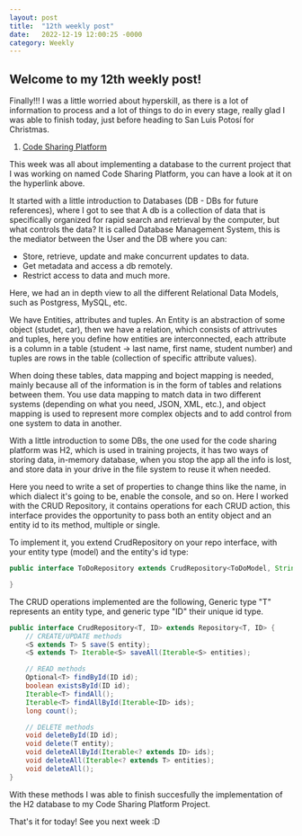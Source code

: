 ```yaml
---
layout: post
title:  "12th weekly post"
date:   2022-12-19 12:00:25 -0000
category: Weekly
---
```

## Welcome to my 12th weekly post!

Finally!!! I was a little worried about hyperskill, as there is a lot of information to process and a lot of things to do in every stage, really glad I was able to finish today, just before heading to San Luis Potosí for Christmas.

1. [Code Sharing Platform][code-plat]

This week was all about implementing a database to the current project that I was working on named Code Sharing Platform, you can have a look at it on the hyperlink above.

It started with a little introduction to Databases (DB - DBs for future references), where I got to see that A db is a collection of data that is specifically organized for rapid search and retrieval by the computer, but what controls the data? It is called Database Management System, this is the mediator between the User and the DB where you can:

* Store, retrieve, update and make concurrent updates to data.
* Get metadata and access a db remotely.
* Restrict access to data and much more.

Here, we had an in depth view to all the different Relational Data Models, such as Postgress, MySQL, etc. 

We have Entities, attributes and tuples. An Entity is an abstraction of some object (studet, car), then we have a relation, which consists of attrivutes and tuples, here you define how entities are interconnected, each attribute is a column in a table (student -> last name, first name, student number) and tuples are rows in the table (collection of specific attribute values).

When doing these tables, data mapping and boject mapping is needed, mainly because all of the information is in the form of tables and relations between them. You use data mapping to match data in two different systems (depending on what you need, JSON, XML, etc.), and object mapping is used to represent more complex objects and to add control from one system to data in another.

With a little introduction to some DBs, the one used for the code sharing platform was H2, which is used in training projects, it has two ways of storing data, in-memory database, when you stop the app all the info is lost, and store data in your drive in the file system to reuse it when needed.

Here you need to write a set of properties to change thins like the name, in which dialect it's going to be, enable the console, and so on. Here I worked with the CRUD Repository, it contains operations for each CRUD action, this interface provides the opportunity to pass both an entity object and an entity id to its method, multiple or single. 

To implement it, you extend CrudRepository on your repo interface, with your entity type (model) and the entity's id type:

```java
public interface ToDoRepository extends CrudRepository<ToDoModel, String> {

}
```

The CRUD operations implemented are the following, Generic type "T" represents an entity type, and generic type "ID" their unique id type.

```java
public interface CrudRepository<T, ID> extends Repository<T, ID> {
    // CREATE/UPDATE methods
    <S extends T> S save(S entity);
    <S extends T> Iterable<S> saveAll(Iterable<S> entities);

    // READ methods
    Optional<T> findById(ID id);
    boolean existsById(ID id);
    Iterable<T> findAll();
    Iterable<T> findAllById(Iterable<ID> ids);
    long count();

    // DELETE methods
    void deleteById(ID id);
    void delete(T entity);
    void deleteAllById(Iterable<? extends ID> ids);
    void deleteAll(Iterable<? extends T> entities);
    void deleteAll();
}
```

With these methods I was able to finish succesfully the implementation of the H2 database to my Code Sharing Platform Project.

That's it for today! See you next week :D

[code-plat]: https://github.com/TheClerici/Code-Sharing-Platform